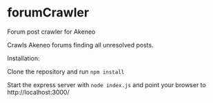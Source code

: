 # forumCrawler
Forum post crawler for Akeneo

Crawls Akeneo forums finding all unresolved posts.

Installation:

Clone the repository and run ``npm install``

Start the express server with ``node index.js`` and point your browser to http://localhost:3000/
